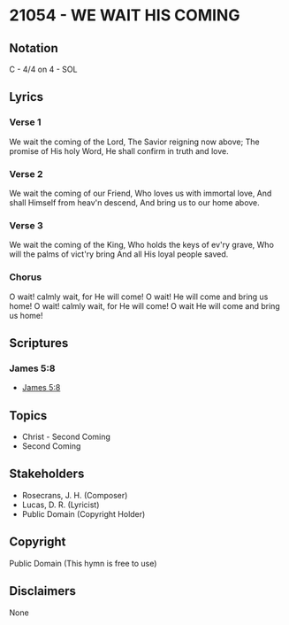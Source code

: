 # 21054 - WE WAIT HIS COMING

## Notation

C - 4/4 on 4 - SOL

## Lyrics

### Verse 1

We wait the coming of the Lord, The Savior reigning now above; The promise of His holy Word, He shall confirm in truth and love.

### Verse 2

We wait the coming of our Friend, Who loves us with immortal love, And shall Himself from heav'n descend, And bring us to our home above.

### Verse 3

We wait the coming of the King, Who holds the keys of ev'ry grave, Who will the palms of vict'ry bring And all His loyal people saved.

### Chorus

O wait! calmly wait, for He will come! O wait! He will come and bring us home! O wait! calmly wait, for He will come! O wait He will come and bring us home!


## Scriptures

### James 5:8

- [James 5:8](https://www.biblegateway.com/passage/?search=James%205%3A8)


## Topics

- Christ - Second Coming
- Second Coming

## Stakeholders

- Rosecrans, J. H. (Composer)
- Lucas, D. R. (Lyricist)
- Public Domain (Copyright Holder)

## Copyright

Public Domain
(This hymn is free to use)

## Disclaimers

None

